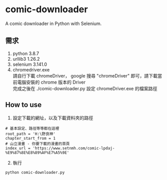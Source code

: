 # comic-downloader
A comic downloader in Python with Selenium.

## 需求
1. python 3.8.7  
2. urllib3 1.26.2  
3. selenium 3.141.0  
4. chromedriver.exe  
請自行下載 chromeDriver， google 搜尋 "chromeDriver" 即可，請下載當前電腦安裝的 chrome 版本的 Driver  
完成之後在 ./comic-downloader.py 設定 chromeDriver.exe 的檔案路徑  

## How to use
1. 設定下載的網址，以及下載資料夾的路徑
```
# 基本設定、路徑等等都在這裡
root_path = 'H:\野良神'
chapter_start_from = 1
# 山立漫畫 - 你要下載的漫畫的首頁
index_url = 'https://www.setnmh.com/comic-lpdaj-%E9%87%8E%E8%89%AF%E7%A5%9E'

```
2. 執行
```bash
python comic-downloader.py
```